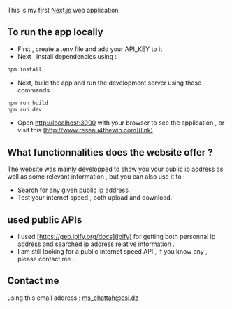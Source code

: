 This is my first [Next.js](https://nextjs.org) web application

## To run the app locally
- First , create a .env file and add your API_KEY to it
- Next , install dependencies using :
```bash 
npm install
```
- Next, build the app and run the development server using these commands
```bash
npm run build
npm run dev
```
- Open [http://localhost:3000](http://localhost:3000) with your browser to see the application , or visit this [http://www.reseau4thewin.com](link)

## What functionnalities does the website offer ?

The website was mainly developped to show you your public ip address as well as some relevant information , but you can also use it to :

- Search for any given public ip address .
- Test your internet speed , both upload and download.

## used public APIs

- I used [https://geo.ipify.org/docs](ipify) for getting both personnal ip address and searched ip address relative information .
- I am still looking for a public internet speed API , if you know any , please contact me .

## Contact me
using this email address : ms_chattah@esi.dz
